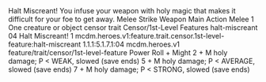 <ability>
  <name>Halt Miscreant!</name>
  <flavor>You infuse your weapon with holy magic that makes it difficult for your foe to get away.</flavor>
  <keywords>
    <keyword>Melee</keyword>
    <keyword>Strike</keyword>
    <keyword>Weapon</keyword>
  </keywords>
  <type>Main Action</type>
  <distance>Melee 1</distance>
  <target>One creature or object</target>
  <metadata>
    <class>censor</class>
    <feature_type>trait</feature_type>
    <file_dpath>Censor/1st-Level Features</file_dpath>
    <item_id>halt-miscreant</item_id>
    <item_index>04</item_index>
    <item_name>Halt Miscreant!</item_name>
    <level>1</level>
    <scc>mcdm.heroes.v1:feature.trait.censor.1st-level-feature:halt-miscreant</scc>
    <scdc>1.1.1:5.1.7.1:04</scdc>
    <source>mcdm.heroes.v1</source>
    <type>feature/trait/censor/1st-level-feature</type>
  </metadata>
  <effects>
    <effect type="roll">
      <roll>Power Roll + Might</roll>
      <t1>2 + M holy damage; P &lt; WEAK, slowed (save ends)</t1>
      <t2>5 + M holy damage; P &lt; AVERAGE, slowed (save ends)</t2>
      <t3>7 + M holy damage; P &lt; STRONG, slowed (save ends)</t3>
    </effect>
  </effects>
</ability>
